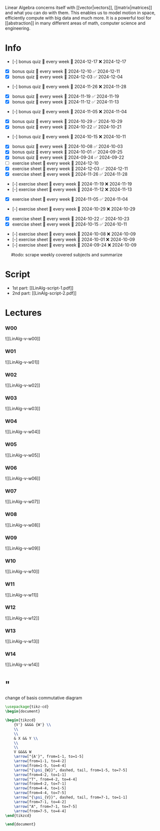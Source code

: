 
Linear Algebra concerns itself with [[vector|vectors]], [[matrix|matrices]] and what you can do with them. This enables us to model motion in space, efficiently compute with big data and much more. It is a powerful tool for [[abstraction]] in many different areas of math, computer science and engineering.


# Info

- [-] bonus quiz 🔁 every week 📅 2024-12-17 ❌ 2024-12-17
- [x] bonus quiz 🔁 every week 📅 2024-12-10 ✅ 2024-12-11
- [x] bonus quiz 🔁 every week 📅 2024-12-03 ✅ 2024-12-04
- [-] bonus quiz 🔁 every week 📅 2024-11-26 ❌ 2024-11-28
- [x] bonus quiz 🔁 every week 📅 2024-11-19 ✅ 2024-11-19
- [x] bonus quiz 🔁 every week 📅 2024-11-12 ✅ 2024-11-13
- [-] bonus quiz 🔁 every week 📅 2024-11-05 ❌ 2024-11-04
- [x] bonus quiz 🔁 every week 📅 2024-10-29 ✅ 2024-10-29
- [x] bonus quiz 🔁 every week 📅 2024-10-22 ✅ 2024-10-21
- [-] bonus quiz 🔁 every week 📅 2024-10-15 ❌ 2024-10-11
- [x] bonus quiz 🔁 every week 📅 2024-10-08 ✅ 2024-10-03
- [x] bonus quiz 🔁 every week 📅 2024-10-01 ✅ 2024-09-25
- [x] bonus quiz 🔁 every week 📅 2024-09-24 ✅ 2024-09-22
- [ ] exercise sheet 🔁 every week 📅 2024-12-10
- [x] exercise sheet 🔁 every week 📅 2024-12-03 ✅ 2024-12-11
- [x] exercise sheet 🔁 every week 📅 2024-11-26 ✅ 2024-11-28
- [-] exercise sheet 🔁 every week 📅 2024-11-19 ❌ 2024-11-19
- [-] exercise sheet 🔁 every week 📅 2024-11-12 ❌ 2024-11-13
- [x] exercise sheet 🔁 every week 📅 2024-11-05 ✅ 2024-11-04
- [-] exercise sheet 🔁 every week 📅 2024-10-29 ❌ 2024-10-29
- [x] exercise sheet 🔁 every week 📅 2024-10-22 ✅ 2024-10-23
- [x] exercise sheet 🔁 every week 📅 2024-10-15 ✅ 2024-10-11
- [-] exercise sheet 🔁 every week 📅 2024-10-08 ❌ 2024-10-09
- [-] exercise sheet 🔁 every week 📅 2024-10-01 ❌ 2024-10-09
- [-] exercise sheet 🔁 every week 📅 2024-09-24 ❌ 2024-10-09

    
#todo: scrape weekly covered subjects and summarize


# Script
- 1st part: [[LinAlg-script-1.pdf]]
- 2nd part: [[LinAlg-script-2.pdf]]


# Lectures

### W00
![[LinAlg-v-w00]]

### W01
![[LinAlg-v-w01]]

### W02
![[LinAlg-v-w02]]

### W03
![[LinAlg-v-w03]]

### W04
![[LinAlg-v-w04]]

### W05
![[LinAlg-v-w05]]

### W06
![[LinAlg-v-w06]]

### W07
![[LinAlg-v-w07]]

### W08
![[LinAlg-v-w08]]

### W09
![[LinAlg-v-w09]]

### W10
![[LinAlg-v-w10]]

### W11
![[LinAlg-v-w11]]

### W12
![[LinAlg-v-w12]]

### W13
![[LinAlg-v-w13]]

### W14
![[LinAlg-v-w14]]



# "

change of basis commutative diagram

```tikz
\usepackage{tikz-cd}
\begin{document}

\begin{tikzcd}
	{V'} &&&& {W'} \\
	\\
	\\
	& X && Y \\
	\\
	\\
	V &&&& W
	\arrow["{A'}", from=1-1, to=1-5]
	\arrow[from=1-1, to=4-2]
	\arrow[from=1-5, to=4-4]
	\arrow["{\psi_{W}}", dashed, tail, from=1-5, to=7-5]
	\arrow[from=4-2, to=1-1]
	\arrow["T", from=4-2, to=4-4]
	\arrow[from=4-2, to=7-1]
	\arrow[from=4-4, to=1-5]
	\arrow[from=4-4, to=7-5]
	\arrow["{\psi_{V}}", dashed, tail, from=7-1, to=1-1]
	\arrow[from=7-1, to=4-2]
	\arrow["A", from=7-1, to=7-5]
	\arrow[from=7-5, to=4-4]
\end{tikzcd}

\end{document}
```
